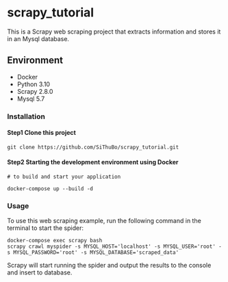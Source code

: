 # scrapy_tutorial
This is a Scrapy web scraping project that extracts information and stores it in an Mysql database.

## Environment

- Docker
- Python 3.10
- Scrapy 2.8.0
- Mysql 5.7

### Installation
#### Step1 Clone this project

```
git clone https://github.com/SiThuBo/scrapy_tutorial.git
```

#### Step2 Starting the development environment using Docker

```
# to build and start your application

docker-compose up --build -d
```
### Usage
To use this web scraping example, run the following command in the terminal to start the spider:

```
docker-compose exec scrapy bash
scrapy crawl myspider -s MYSQL_HOST='localhost' -s MYSQL_USER='root' -s MYSQL_PASSWORD='root' -s MYSQL_DATABASE='scraped_data'
```
Scrapy will start running the spider and output the results to the console and insert to database.
